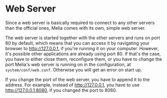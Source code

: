 Web Server
=============================================================================

Since a web server is basically required to connect to any other servers
than the official ones, Melia comes with its own, simple web server.

The web server is started together with the other servers and runs on
port 80 by default, which means that you can access it by navigating
your browser to http://127.0.0.1, if you're running it on your computer.
However, it's possible other applications are already using port 80.
If that's the case, you have to either close them, reconfigure them,
or you have to change the port Melia's web server is running on in
the configuration, at `system/conf/web.conf`. Otherwise you will get
an error on start up.

If you change the port of the web server, you have to append it to
the address. For example, instead of http://127.0.0.1, you have to
use http://127.0.0.1:8080, if you changed the port to 8080.
